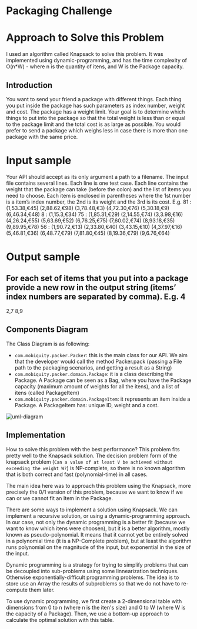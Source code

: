 # Packaging Challenge

# Approach to Solve this Problem

I used an algorithm called Knapsack to solve this problem. It was implemented using dynamic-programming, and has the time complexity of O(n*W) - where
n is the quantity of itens, and W is the Package capacity.

## Introduction

You want to send your friend a package with different things.
Each thing you put inside the package has such parameters as index number, weight and cost. The package has a weight limit. 
Your goal is to determine which things to put into the package so that the total weight is less than or equal to the package limit and the total cost is as large as possible.
You would prefer to send a package which weighs less in case there is more than one package with the same price.

# Input sample
Your API should accept as its only argument a path to a filename. The input file contains several lines. Each line is one test case.
Each line contains the weight that the package can take (before the colon) and the list of items you need to choose. Each item is enclosed in parentheses where the 1st number is a item’s index number, the 2nd is its weight and the 3rd is its cost. E.g.
81 : (1,53.38,€45) (2,88.62,€98) (3,78.48,€3) (4,72.30,€76) (5,30.18,€9) (6,46.34,€48)
8 : (1,15.3,€34)
75 : (1,85.31,€29) (2,14.55,€74) (3,3.98,€16) (4,26.24,€55) (5,63.69,€52) (6,76.25,€75) (7,60.02,€74) (8,93.18,€35) (9,89.95,€78)
56 : (1,90.72,€13) (2,33.80,€40) (3,43.15,€10) (4,37.97,€16) (5,46.81,€36) (6,48.77,€79) (7,81.80,€45) (8,19.36,€79) (9,6.76,€64)

# Output sample
For each set of items that you put into a package provide a new row in the output string (items’ index numbers are separated by comma). E.g.
4 
-
2,7 
8,9

## Components Diagram

The Class Diagram is as following:

- `com.mobiquity.packer.Packer`:  this is the main class for our API. We aim that the developer would call the method Packer.pack (passing a File path to the packaging scenarios, and getting a result as a String)
- `com.mobiquity.packer.domain.Package`: it is a class describing the Package. A Package can be seen as a Bag, where you have the Package capacity (maximum amount of weights for all the itens), and a list of itens (called PackageItem)
- `com.mobiquity.packer.domain.PackageItem`: it represents an item inside a Package. A PackageItem has: unique ID, weight and a cost.

![uml-diagram](/Users/rosfranlinsborges/dev/Mobiquity/skeleton_java/docs/package-challenge.png)

## Implementation

How to solve this problem with the best performance? This problem fits pretty well to the Knapsack solution. The decision problem form of the knapsack problem 
(`Can a value of at least V be achieved without exceeding the weight W?`) is NP-complete, so there is no known algorithm that is both correct and fast (polynomial-time) in all cases. 

The main idea here was to approach this problem using the Knapsack, more precisely the 0/1 version of this problem, because we want to know if we can or we cannot fit an Item in the Package.

There are some ways to implement a solution using Knapsack. We can implement a recursive solution, or using a dynamic-programming approach. In our case, not only the dynamic programming is a better fit
(because we want to know which itens were choosen), but it is a better algorithm, mostly known as pseudo-polynomial. It means that it cannot yet be entirely solved in a polynomial time 
(it is a NP-Complete problem), but at least the algorithm runs polynomial on the magnitude of the input, but exponential in the size of the input.

Dynamic programming is a strategy for trying to simplify problems that can be decoupled into sub-problems using some linnearization techniques. Otherwise exponentially-difficult programming problems. 
The idea is to store use an Array the results of subproblems so that we do not have to re-compute them later.

To use dynamic programming, we first create a 2-dimensional table with dimensions from 0 to n (where n is the iten's size) and 0 to W (where W is the capacity of a Package). 
Then, we use a bottom-up approach to calculate the optimal solution with this table.

